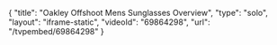 {
    "title": "Oakley Offshoot Mens Sunglasses Overview",
    "type": "solo",
    "layout": "iframe-static",
    "videoId": "69864298",
    "url": "\/tvpembed\/69864298"
}